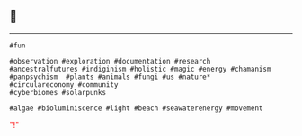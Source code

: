 ##  :eyes: 

***
	#fun 

	#observation #exploration #documentation #research
	#ancestralfutures #indiginism #holistic #magic #energy #chamanism #panpsychism	#plants #animals #fungi #us #nature*
	#circulareconomy #community
	#cyberbiomes #solarpunks

	#algae #bioluminiscence #light #beach #seawaterenergy #movement

	

<span style="color:red;">"!"</span> 

